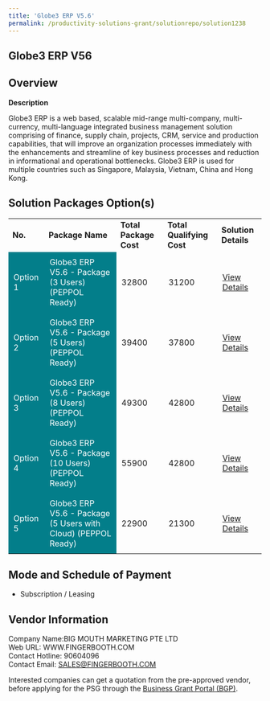 ```yaml
---
title: 'Globe3 ERP V5.6'
permalink: /productivity-solutions-grant/solutionrepo/solution1238
---
```


## Globe3 ERP V56

## Overview

**Description**

Globe3 ERP is a web based, scalable mid-range multi-company, multi-currency, multi-language integrated business management solution comprising of finance, supply chain, projects, CRM, service and production capabilities, that will improve an organization processes immediately with the enhancements and streamline of key business processes and reduction in informational and operational bottlenecks. Globe3 ERP is used for multiple countries such as Singapore, Malaysia, Vietnam, China and Hong Kong.

## Solution Packages Option(s)

<table>
<tr>
<td><b>No.</b></td>
<td><b>Package Name</b></td>
<td><b>Total Package Cost</b></td>
<td><b>Total Qualifying Cost</b></td>
<td><b>Solution Details</b></td>
</tr>
<tr>
<td style='padding: 10px; background-color: #037E8A; color: #FFFFFF;'>Option 1</td>
<td style='padding: 10px; background-color: #037E8A; color: #FFFFFF;'>Globe3 ERP V5.6 - Package (3 Users) (PEPPOL Ready)</td>
<td style='padding: 10px;'>32800</td>
<td style='padding: 10px;'>31200</td>
<td style='padding: 10px;'><a href='https://www.gobusiness.gov.sg/images/psg/DesensitisedTNOSystemsAnnex3CRwef12August2021-_Part_1.pdf' target='_blank'>View Details</a></td>
</tr>
<tr>
<td style='padding: 10px; background-color: #037E8A; color: #FFFFFF;'>Option 2</td>
<td style='padding: 10px; background-color: #037E8A; color: #FFFFFF;'>Globe3 ERP V5.6 - Package (5 Users) (PEPPOL Ready)</td>
<td style='padding: 10px;'>39400</td>
<td style='padding: 10px;'>37800</td>
<td style='padding: 10px;'><a href='https://www.gobusiness.gov.sg/images/psg/DesensitisedTNOSystemsAnnex3CRwef12August2021-_Part_2.pdf' target='_blank'>View Details</a></td>
</tr>
<tr>
<td style='padding: 10px; background-color: #037E8A; color: #FFFFFF;'>Option 3</td>
<td style='padding: 10px; background-color: #037E8A; color: #FFFFFF;'>Globe3 ERP V5.6 - Package (8 Users)(PEPPOL Ready)</td>
<td style='padding: 10px;'>49300</td>
<td style='padding: 10px;'>42800</td>
<td style='padding: 10px;'><a href='https://www.gobusiness.gov.sg/images/psg/DesensitisedTNOSystemsAnnex3CRwef12August2021-_Part_3.pdf' target='_blank'>View Details</a></td>
</tr>
<tr>
<td style='padding: 10px; background-color: #037E8A; color: #FFFFFF;'>Option 4</td>
<td style='padding: 10px; background-color: #037E8A; color: #FFFFFF;'>Globe3 ERP V5.6 - Package (10 Users)(PEPPOL Ready)</td>
<td style='padding: 10px;'>55900</td>
<td style='padding: 10px;'>42800</td>
<td style='padding: 10px;'><a href='https://www.gobusiness.gov.sg/images/psg/DesensitisedTNOSystemsAnnex3CRwef12August2021-_Part_4.pdf' target='_blank'>View Details</a></td>
</tr>
<tr>
<td style='padding: 10px; background-color: #037E8A; color: #FFFFFF;'>Option 5</td>
<td style='padding: 10px; background-color: #037E8A; color: #FFFFFF;'>Globe3 ERP V5.6 - Package (5 Users with Cloud) (PEPPOL Ready)</td>
<td style='padding: 10px;'>22900</td>
<td style='padding: 10px;'>21300</td>
<td style='padding: 10px;'><a href='https://www.gobusiness.gov.sg/images/psg/DesensitisedTNOSystemsAnnex3CRwef12August2021-_Part_5.pdf' target='_blank'>View Details</a></td>
</tr>
</table>

## Mode and Schedule of Payment

 - Subscription / Leasing

## Vendor Information

 Company Name:BIG MOUTH MARKETING PTE LTD <br>Web URL: WWW.FINGERBOOTH.COM <br>Contact Hotline: 90604096 <br>Contact Email: SALES@FINGERBOOTH.COM <br>

Interested companies can get a quotation from the pre-approved vendor, before applying for the PSG through the <a href='https://www.businessgrants.gov.sg/' target='_blank' rel='noopener'>Business Grant Portal (BGP)</a>.

<script src="/jquery/resize-tables.js"></script>

